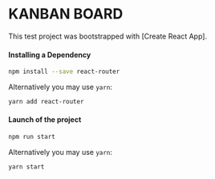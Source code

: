 # KANBAN BOARD
This test project was bootstrapped with [Create React App].
#### Installing a Dependency

```sh
npm install --save react-router
```

Alternatively you may use `yarn`:

```sh
yarn add react-router
```

#### Launch of the project

```sh
npm run start
```

Alternatively you may use `yarn`:

```sh
yarn start
```
